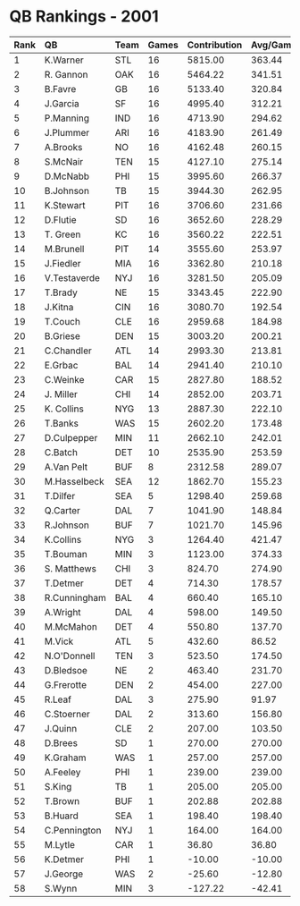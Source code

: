 # QB Rankings - 2001

| Rank | QB           | Team | Games | Contribution | Avg/Game | Normalized |
| :----| :------------| :----| :-----| :------------| :--------| :----------|
| 1    | K.Warner     | STL  | 16    | 5815.00      | 363.44   | 88.37      |
| 2    | R. Gannon    | OAK  | 16    | 5464.22      | 341.51   | 84.93      |
| 3    | B.Favre      | GB   | 16    | 5133.40      | 320.84   | 81.68      |
| 4    | J.Garcia     | SF   | 16    | 4995.40      | 312.21   | 80.32      |
| 5    | P.Manning    | IND  | 16    | 4713.90      | 294.62   | 77.56      |
| 6    | J.Plummer    | ARI  | 16    | 4183.90      | 261.49   | 72.35      |
| 7    | A.Brooks     | NO   | 16    | 4162.48      | 260.15   | 72.14      |
| 8    | S.McNair     | TEN  | 15    | 4127.10      | 275.14   | 70.76      |
| 9    | D.McNabb     | PHI  | 15    | 3995.60      | 266.37   | 69.51      |
| 10   | B.Johnson    | TB   | 15    | 3944.30      | 262.95   | 69.02      |
| 11   | K.Stewart    | PIT  | 16    | 3706.60      | 231.66   | 67.67      |
| 12   | D.Flutie     | SD   | 16    | 3652.60      | 228.29   | 67.14      |
| 13   | T. Green     | KC   | 16    | 3560.22      | 222.51   | 66.23      |
| 14   | M.Brunell    | PIT  | 14    | 3555.60      | 253.97   | 64.37      |
| 15   | J.Fiedler    | MIA  | 16    | 3362.80      | 210.18   | 64.29      |
| 16   | V.Testaverde | NYJ  | 16    | 3281.50      | 205.09   | 63.49      |
| 17   | T.Brady      | NE   | 15    | 3343.45      | 222.90   | 63.27      |
| 18   | J.Kitna      | CIN  | 16    | 3080.70      | 192.54   | 61.52      |
| 19   | T.Couch      | CLE  | 16    | 2959.68      | 184.98   | 60.33      |
| 20   | B.Griese     | DEN  | 15    | 3003.20      | 200.21   | 60.01      |
| 21   | C.Chandler   | ATL  | 14    | 2993.30      | 213.81   | 59.14      |
| 22   | E.Grbac      | BAL  | 14    | 2941.40      | 210.10   | 58.65      |
| 23   | C.Weinke     | CAR  | 15    | 2827.80      | 188.52   | 58.33      |
| 24   | J. Miller    | CHI  | 14    | 2852.00      | 203.71   | 57.82      |
| 25   | K. Collins   | NYG  | 13    | 2887.30      | 222.10   | 57.36      |
| 26   | T.Banks      | WAS  | 15    | 2602.20      | 173.48   | 56.17      |
| 27   | D.Culpepper  | MIN  | 11    | 2662.10      | 242.01   | 53.78      |
| 28   | C.Batch      | DET  | 10    | 2535.90      | 253.59   | 51.91      |
| 29   | A.Van Pelt   | BUF  | 8     | 2312.58      | 289.07   | 48.48      |
| 30   | M.Hasselbeck | SEA  | 12    | 1862.70      | 155.23   | 47.58      |
| 31   | T.Dilfer     | SEA  | 5     | 1298.40      | 259.68   | 39.28      |
| 32   | Q.Carter     | DAL  | 7     | 1041.90      | 148.84   | 38.63      |
| 33   | R.Johnson    | BUF  | 7     | 1021.70      | 145.96   | 38.48      |
| 34   | K.Collins    | NYG  | 3     | 1264.40      | 421.47   | 37.63      |
| 35   | T.Bouman     | MIN  | 3     | 1123.00      | 374.33   | 36.92      |
| 36   | S. Matthews  | CHI  | 3     | 824.70       | 274.90   | 35.42      |
| 37   | T.Detmer     | DET  | 4     | 714.30       | 178.57   | 35.30      |
| 38   | R.Cunningham | BAL  | 4     | 660.40       | 165.10   | 35.00      |
| 39   | A.Wright     | DAL  | 4     | 598.00       | 149.50   | 34.65      |
| 40   | M.McMahon    | DET  | 4     | 550.80       | 137.70   | 34.38      |
| 41   | M.Vick       | ATL  | 5     | 432.60       | 86.52    | 33.94      |
| 42   | N.O'Donnell  | TEN  | 3     | 523.50       | 174.50   | 33.91      |
| 43   | D.Bledsoe    | NE   | 2     | 463.40       | 231.70   | 33.26      |
| 44   | G.Frerotte   | DEN  | 2     | 454.00       | 227.00   | 33.22      |
| 45   | R.Leaf       | DAL  | 3     | 275.90       | 91.97    | 32.66      |
| 46   | C.Stoerner   | DAL  | 2     | 313.60       | 156.80   | 32.62      |
| 47   | J.Quinn      | CLE  | 2     | 207.00       | 103.50   | 32.16      |
| 48   | D.Brees      | SD   | 1     | 270.00       | 270.00   | 32.15      |
| 49   | K.Graham     | WAS  | 1     | 257.00       | 257.00   | 32.11      |
| 50   | A.Feeley     | PHI  | 1     | 239.00       | 239.00   | 32.05      |
| 51   | S.King       | TB   | 1     | 205.00       | 205.00   | 31.94      |
| 52   | T.Brown      | BUF  | 1     | 202.88       | 202.88   | 31.93      |
| 53   | B.Huard      | SEA  | 1     | 198.40       | 198.40   | 31.92      |
| 54   | C.Pennington | NYJ  | 1     | 164.00       | 164.00   | 31.81      |
| 55   | M.Lytle      | CAR  | 1     | 36.80        | 36.80    | 31.40      |
| 56   | K.Detmer     | PHI  | 1     | -10.00       | -10.00   | 31.24      |
| 57   | J.George     | WAS  | 2     | -25.60       | -12.80   | 31.17      |
| 58   | S.Wynn       | MIN  | 3     | -127.22      | -42.41   | 30.64      |

